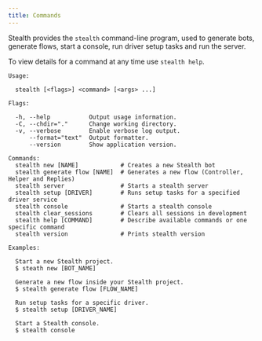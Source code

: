 ```yaml
---
title: Commands
---
```


Stealth provides the `stealth` command-line program, used to generate bots, generate flows, start a console, run driver setup tasks and run the server.

To view details for a command at any time use `stealth help`.

```
Usage:

  stealth [<flags>] <command> [<args> ...]

Flags:

  -h, --help           Output usage information.
  -C, --chdir="."      Change working directory.
  -v, --verbose        Enable verbose log output.
      --format="text"  Output formatter.
      --version        Show application version.

Commands:  
  stealth new [NAME]            # Creates a new Stealth bot
  stealth generate flow [NAME]  # Generates a new flow (Controller, Helper and Replies)
  stealth server                # Starts a stealth server
  stealth setup [DRIVER]        # Runs setup tasks for a specified driver service
  stealth console               # Starts a stealth console
  stealth clear_sessions        # Clears all sessions in development  
  stealth help [COMMAND]        # Describe available commands or one specific command  
  stealth version               # Prints stealth version  

Examples:

  Start a new Stealth project.
  $ steath new [BOT_NAME]

  Generate a new flow inside your Stealth project.
  $ stealth generate flow [FLOW_NAME]

  Run setup tasks for a specific driver.
  $ stealth setup [DRIVER_NAME]

  Start a Stealth console.
  $ stealth console
```

